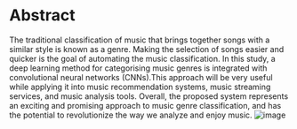 # Abstract
The traditional classification of music that brings together songs with a similar style is known as a genre.  Making the selection of songs easier and quicker is the goal of automating the music classification. In this study, a deep learning method for categorising music genres is integrated with convolutional neural networks (CNNs).This approach will be very useful while applying it into music recommendation systems, music streaming services, and music analysis tools. Overall, the proposed system represents an exciting and promising approach to music genre classification, and has the potential to revolutionize the way we analyze and enjoy music.
![image](https://github.com/KasiR07/Genre-Classification-System/assets/108777263/30e1a6a9-fb17-4f3b-9531-c92c3cecdcde)

